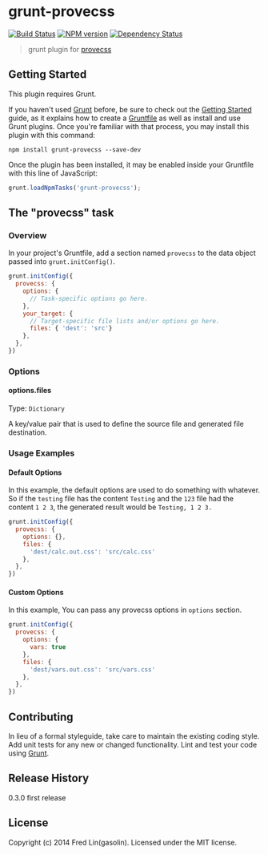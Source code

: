 # grunt-provecss
[![Build Status](https://travis-ci.org/gasolin/grunt-provecss.svg)](https://travis-ci.org/gasolin/grunt-provecss) [![NPM version](https://badge.fury.io/js/grunt-provecss.svg)](http://badge.fury.io/js/grunt-provecss) [![Dependency Status](https://david-dm.org/gasolin/grunt-provecss.svg)](https://david-dm.org/gasolin/grunt-provecss)

> grunt plugin for [provecss](https://github.com/gasolin/provecss)

## Getting Started
This plugin requires Grunt.

If you haven't used [Grunt](http://gruntjs.com/) before, be sure to check out the [Getting Started](http://gruntjs.com/getting-started) guide, as it explains how to create a [Gruntfile](http://gruntjs.com/sample-gruntfile) as well as install and use Grunt plugins. Once you're familiar with that process, you may install this plugin with this command:

```shell
npm install grunt-provecss --save-dev
```

Once the plugin has been installed, it may be enabled inside your Gruntfile with this line of JavaScript:

```js
grunt.loadNpmTasks('grunt-provecss');
```

## The "provecss" task

### Overview
In your project's Gruntfile, add a section named `provecss` to the data object passed into `grunt.initConfig()`.

```js
grunt.initConfig({
  provecss: {
    options: {
      // Task-specific options go here.
    },
    your_target: {
      // Target-specific file lists and/or options go here.
      files: { 'dest': 'src'}
    },
  },
})
```

### Options

#### options.files
Type: `Dictionary`

A key/value pair that is used to define the source file and generated file destination.

### Usage Examples

#### Default Options
In this example, the default options are used to do something with whatever. So if the `testing` file has the content `Testing` and the `123` file had the content `1 2 3`, the generated result would be `Testing, 1 2 3.`

```js
grunt.initConfig({
  provecss: {
    options: {},
    files: {
      'dest/calc.out.css': 'src/calc.css'
    },
  },
})
```

#### Custom Options
In this example, You can pass any provecss options in `options` section.

```js
grunt.initConfig({
  provecss: {
    options: {
      vars: true
    },
    files: {
      'dest/vars.out.css': 'src/vars.css'
    },
  },
})
```

## Contributing
In lieu of a formal styleguide, take care to maintain the existing coding style. Add unit tests for any new or changed functionality. Lint and test your code using [Grunt](http://gruntjs.com/).

## Release History
0.3.0 first release

## License
Copyright (c) 2014 Fred Lin(gasolin). Licensed under the MIT license.
